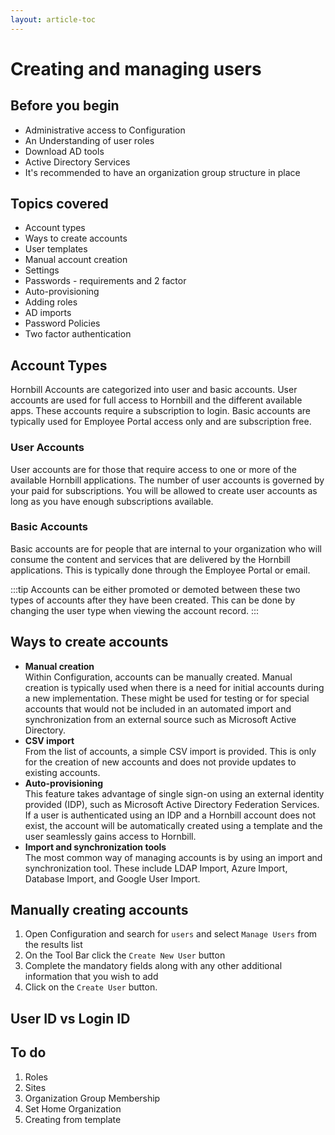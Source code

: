 ```yaml
---
layout: article-toc
---
```

# Creating and managing users

## Before you begin
* Administrative access to Configuration
* An Understanding of user roles
* Download AD tools
* Active Directory Services
* It's recommended to have an organization group structure in place

## Topics covered
* Account types
* Ways to create accounts
* User templates
* Manual account creation
* Settings
* Passwords - requirements and 2 factor
* Auto-provisioning
* Adding roles
* AD imports
* Password Policies
* Two factor authentication

## Account Types
Hornbill Accounts are categorized into user and basic accounts. User accounts are used for full access to Hornbill and the different available apps.  These accounts require a subscription to login. Basic accounts are typically used for Employee Portal access only and are subscription free. 

### User Accounts
User accounts are for those that require access to one or more of the available Hornbill applications. The number of user accounts is governed by your paid for subscriptions. You will be allowed to create user accounts as long as you have enough subscriptions available.

### Basic Accounts
Basic accounts are for people that are internal to your organization who will consume the content and services that are delivered by the Hornbill applications.  This is typically done  through the Employee Portal or email.

:::tip
Accounts can be either promoted or demoted between these two types of accounts after they have been created. This can be done by changing the user type when viewing the account record.
:::

## Ways to create accounts
* **Manual creation**<br>Within Configuration, accounts can be manually created.  Manual creation is typically used when there is a need for initial accounts during a new implementation.  These might be used for testing or for special accounts that would not be included in an automated import and synchronization from an external source such as Microsoft Active Directory.  
* **CSV import**<br>From the list of accounts, a simple CSV import is provided. This is only for the creation of new accounts and does not provide updates to existing accounts.
* **Auto-provisioning**<br>This feature takes advantage of single sign-on using an external identity provided (IDP), such as Microsoft Active Directory Federation Services.  If a user is authenticated using an IDP and a Hornbill account does not exist, the account will be automatically created using a template and the user seamlessly gains access to Hornbill. 
* **Import and synchronization tools**<br>The most common way of managing accounts is by using an import and synchronization tool.  These include LDAP Import, Azure Import, Database Import, and Google User Import.

## Manually creating accounts
1. Open Configuration and search for `users` and select `Manage Users` from the results list
1. On the Tool Bar click the `Create New User` button
1. Complete the mandatory fields along with any other additional information that you wish to add
1. Click on the `Create User` button.

## User ID vs Login ID

## To do
1. Roles
1. Sites
1. Organization Group Membership
1. Set Home Organization
1. Creating from template
